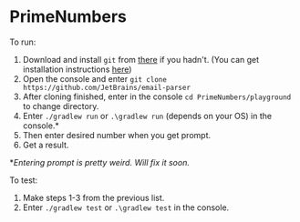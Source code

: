 # PrimeNumbers

To run:     
1. Download and install `git` from [there](https://git-scm.com/downloads) if you hadn't. (You can get installation instructions [here](https://git-scm.com/book/en/v2/Getting-Started-Installing-Git))       
2. Open the console and enter `git clone https://github.com/JetBrains/email-parser`       
3. After cloning finished, enter in the console `cd PrimeNumbers/playground` to change directory.       
4. Enter `./gradlew run` or `.\gradlew run` (depends on your OS) in the console.*         
5. Then enter desired number when you get prompt.        
6. Get a result.        

**Entering prompt is pretty weird. Will fix it soon.*         
 
To test:         
1. Make steps 1-3 from the previous list.         
2. Enter `./gradlew test` or `.\gradlew test` in the console.     
